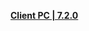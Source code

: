 **[Client PC | 7.2.0](https://bundle.bh3.com/ptpublic/rel/20231218144111_nFwR8NyQCxVRbXeo/PC/BH3_v7.2.0_a5dedc5699ee.7z)**
